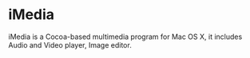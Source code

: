 iMedia
======

iMedia is a Cocoa-based multimedia program for Mac OS X, it includes Audio and Video player, Image editor.